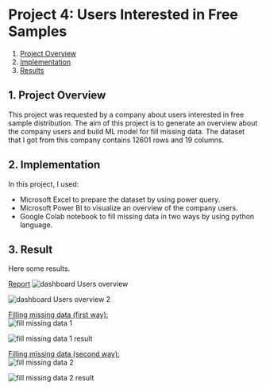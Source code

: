 # Project 4: Users Interested in Free Samples

1. [Project Overview](#ProjectOverview)
2. [Implementation](#model)
3. [Results](#results)


## 1. Project Overview <a name="ProjectOverview"></a>
This project was requested by a company about users interested in free sample distribution. The aim of this project is to generate an overview about the company users and build ML model for fill missing data. The dataset that I got from this company contains 12601 rows and 19 columns. 


## 2. Implementation <a name="model"></a> 
In this project, I used:
* Microsoft Excel to prepare the dataset by using power query.
* Microsoft Power BI to visualize an overview of the company users.
* Google Colab notebook to fill missing data in two ways by using python language.


## 3. Result<a name="results"></a> 
Here some results.

[Report](https://app.powerbi.com/view?r=eyJrIjoiNWJkNGZiMjUtN2M2My00NzhhLTg3NzgtYTI1NTNkZjdjMDg0IiwidCI6IjJkMzE5NGUzLTE2NTQtNDZiZC1iYWUyLWFkMzdiYTExYjBhZSIsImMiOjl9)
![dashboard Users overview](https://user-images.githubusercontent.com/68463439/131353088-a104c359-d0a7-4ff0-a8e1-c0fb9fd77c45.JPG)


![dashboard Users overview 2](https://user-images.githubusercontent.com/68463439/131353153-e011bc64-bba5-4eb7-b2fc-54fdd1342676.JPG)


[Filling missing data (first way):](https://colab.research.google.com/drive/1oA-lithnoyfqKOgd4uOGru5-PrYeYYKU?usp=sharing) <br/>
![fill missing data 1](https://user-images.githubusercontent.com/68463439/131353458-1bf02309-254a-4588-8e67-13a18096ae93.JPG)


![fill missing data 1 result](https://user-images.githubusercontent.com/68463439/131353477-63f433dc-26e3-4dca-aa86-147e369adfe3.JPG)


[Filling missing data (second way):](https://colab.research.google.com/drive/1oA-lithnoyfqKOgd4uOGru5-PrYeYYKU?usp=sharing) <br/>
![fill missing data 2](https://user-images.githubusercontent.com/68463439/131353608-41a60281-ecfc-4cdf-806a-eb3ee750e21e.JPG)


![fill missing data 2 result](https://user-images.githubusercontent.com/68463439/131353694-d96c6a44-226c-4457-b9fd-c046c998227c.JPG)

